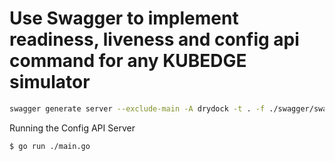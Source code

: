 # Use Swagger to implement readiness, liveness and config api command for any KUBEDGE simulator

```bash
swagger generate server --exclude-main -A drydock -t . -f ./swagger/swagger.yml
```

Running the Config API Server

```bash
$ go run ./main.go
```
